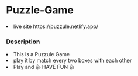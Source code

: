 # Puzzle-Game

<li>live site<//li> https://puzzule.netlify.app/

### Description 

<li>This is a Puzzule Game<//li>
<li>play it by match every two boxes with each other<//li>
<li>Play and 👍 HAVE FUN 👍<//li>

